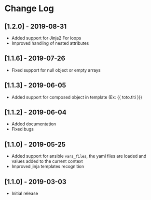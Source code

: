 # Change Log

## [1.2.0] - 2019-08-31

- Added support for Jinja2 For loops
- Improved handling of nested attributes

## [1.1.6] - 2019-07-26

- Fixed support for null object or empty arrays

## [1.1.3] - 2019-06-05

- Added support for composed object in template (Ex: {{ toto.titi }})

## [1.1.2] - 2019-06-04

- Added documentation
- Fixed bugs

## [1.1.0] - 2019-05-25

- Added support for ansible `vars_files`, the yaml files are loaded and values added to the current context
- Improved jinja templates recognition

## [1.1.0] - 2019-03-03

- Initial release
